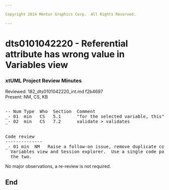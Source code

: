 ```yaml
---

Copyright 2014 Mentor Graphics Corp.  All Rights Reserved.

---
```


# dts0101042220 - Referential attribute has wrong value in Variables view
### xtUML Project Review Minutes

Reviewed: 182_dts0101042220_int.md  f2b4697  
Present: NM, CS, KB  

<pre>

-- Num Type  Who  Section  Comment
_- 01  min   CS   5.1      "for the selected variable, this"  > "for the selected variable. This"
_- 02  min   CS   7.2      validate > validates  


Code review
--------------
_- 01 min  NM   Raise a follow-on issue, remove duplicate code that displays values in 
  Variables view and Session explorer.  Use a single code path between 
  the two.
</pre>
   
No major observations, a re-review is not required.


End
---
